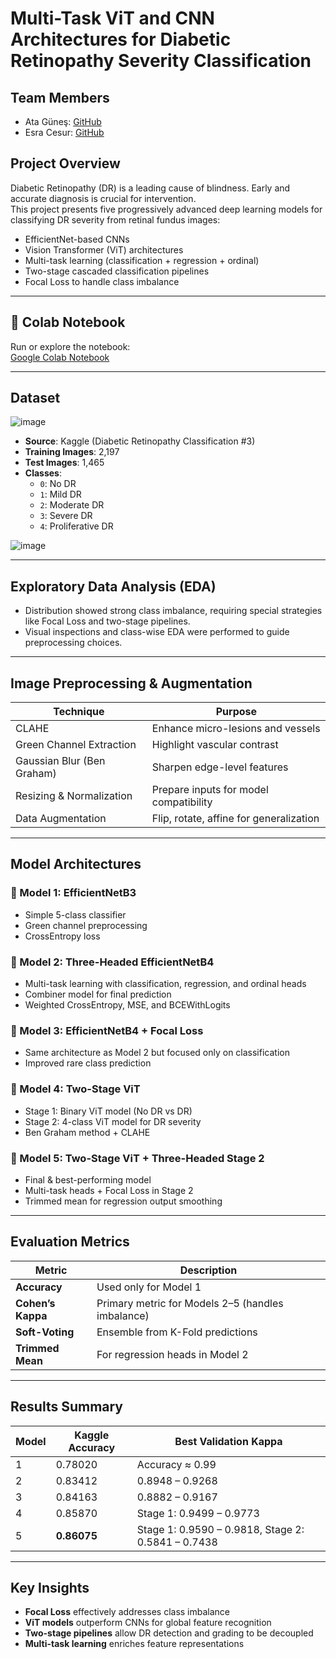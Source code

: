 # Multi-Task ViT and CNN Architectures for Diabetic Retinopathy Severity Classification

## Team Members

- Ata Güneş: [GitHub](https://github.com/AtaGn) 
- Esra Cesur: [GitHub](https://github.com/esracesur4)

## Project Overview

Diabetic Retinopathy (DR) is a leading cause of blindness. Early and accurate diagnosis is crucial for intervention.  
This project presents five progressively advanced deep learning models for classifying DR severity from retinal fundus images:

- EfficientNet-based CNNs  
- Vision Transformer (ViT) architectures  
- Multi-task learning (classification + regression + ordinal)  
- Two-stage cascaded classification pipelines  
- Focal Loss to handle class imbalance  

---

## 🔗 Colab Notebook

Run or explore the notebook:  
[Google Colab Notebook](https://colab.research.google.com/drive/1jKgU-lRVS0r3xyfWo-FZ18Kfub5JIQ6T?usp=sharing)

---

## Dataset

![image](https://github.com/user-attachments/assets/4f96cbb1-2015-4e16-bcf2-5022fda74cae)

- **Source**: Kaggle (Diabetic Retinopathy Classification #3)
- **Training Images**: 2,197  
- **Test Images**: 1,465  
- **Classes**:
  - `0`: No DR  
  - `1`: Mild DR  
  - `2`: Moderate DR  
  - `3`: Severe DR  
  - `4`: Proliferative DR

![image](https://github.com/user-attachments/assets/5fbf8b5d-04c6-4041-b9a3-4c500121eb29)

---

## Exploratory Data Analysis (EDA)

- Distribution showed strong class imbalance, requiring special strategies like Focal Loss and two-stage pipelines.
- Visual inspections and class-wise EDA were performed to guide preprocessing choices.

---

## Image Preprocessing & Augmentation

| Technique                   | Purpose                                            |
|----------------------------|----------------------------------------------------|
| CLAHE                      | Enhance micro-lesions and vessels                  |
| Green Channel Extraction   | Highlight vascular contrast                        |
| Gaussian Blur (Ben Graham) | Sharpen edge-level features                        |
| Resizing & Normalization   | Prepare inputs for model compatibility             |
| Data Augmentation          | Flip, rotate, affine for generalization            |

---

## Model Architectures

### 🔹 Model 1: EfficientNetB3
- Simple 5-class classifier
- Green channel preprocessing
- CrossEntropy loss

### 🔹 Model 2: Three-Headed EfficientNetB4
- Multi-task learning with classification, regression, and ordinal heads
- Combiner model for final prediction
- Weighted CrossEntropy, MSE, and BCEWithLogits

### 🔹 Model 3: EfficientNetB4 + Focal Loss
- Same architecture as Model 2 but focused only on classification
- Improved rare class prediction

### 🔹 Model 4: Two-Stage ViT
- Stage 1: Binary ViT model (No DR vs DR)
- Stage 2: 4-class ViT model for DR severity
- Ben Graham method + CLAHE

### 🔹 Model 5: Two-Stage ViT + Three-Headed Stage 2
- Final & best-performing model
- Multi-task heads + Focal Loss in Stage 2
- Trimmed mean for regression output smoothing

---

## Evaluation Metrics

| Metric        | Description                                      |
|---------------|--------------------------------------------------|
| **Accuracy**  | Used only for Model 1                            |
| **Cohen’s Kappa** | Primary metric for Models 2–5 (handles imbalance) |
| **Soft-Voting** | Ensemble from K-Fold predictions               |
| **Trimmed Mean** | For regression heads in Model 2               |

---

## Results Summary

| Model | Kaggle Accuracy | Best Validation Kappa      |
|-------|------------------|----------------------------|
| 1     | 0.78020          | Accuracy ≈ 0.99            |
| 2     | 0.83412          | 0.8948 – 0.9268            |
| 3     | 0.84163          | 0.8882 – 0.9167            |
| 4     | 0.85870          | Stage 1: 0.9499 – 0.9773   |
| 5     | **0.86075**      | Stage 1: 0.9590 – 0.9818, Stage 2: 0.5841 – 0.7438 |

---

## Key Insights

-  **Focal Loss** effectively addresses class imbalance  
-  **ViT models** outperform CNNs for global feature recognition  
-  **Two-stage pipelines** allow DR detection and grading to be decoupled  
-  **Multi-task learning** enriches feature representations  


